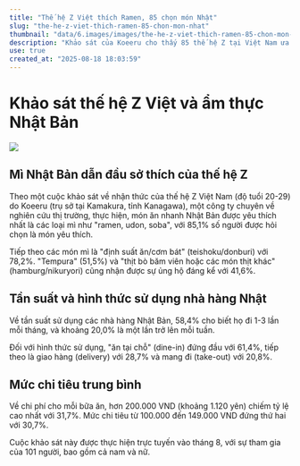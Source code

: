 ```yaml
---
title: "Thế hệ Z Việt thích Ramen, 85 chọn món Nhật"
slug: "the-he-z-viet-thich-ramen-85-chon-mon-nhat"
thumbnail: "data/6.images/images/the-he-z-viet-thich-ramen-85-chon-mon-nhat.webp"
description: "Khảo sát của Koeeru cho thấy 85 thế hệ Z tại Việt Nam ưa chuộng mì Nhật Bản như ramen, udon, soba; theo sau là các món cơm và định suất."
use: true
created_at: "2025-08-18 18:03:59"
---
```


# Khảo sát thế hệ Z Việt và ẩm thực Nhật Bản

![](/images/20250818-00000007-nna_kyodo-000-2-view.webp)

## Mì Nhật Bản dẫn đầu sở thích của thế hệ Z

Theo một cuộc khảo sát về nhận thức của thế hệ Z Việt Nam (độ tuổi 20-29) do Koeeru (trụ sở tại Kamakura, tỉnh Kanagawa), một công ty chuyên về nghiên cứu thị trường, thực hiện, món ăn nhanh Nhật Bản được yêu thích nhất là các loại mì như "ramen, udon, soba", với 85,1% số người được hỏi chọn là món yêu thích.

Tiếp theo các món mì là "định suất ăn/cơm bát" (teishoku/donburi) với 78,2%. "Tempura" (51,5%) và "thịt bò băm viên hoặc các món thịt khác" (hamburg/nikuryori) cũng nhận được sự ủng hộ đáng kể với 41,6%.

## Tần suất và hình thức sử dụng nhà hàng Nhật

Về tần suất sử dụng các nhà hàng Nhật Bản, 58,4% cho biết họ đi 1-3 lần mỗi tháng, và khoảng 20,0% là một lần trở lên mỗi tuần.

Đối với hình thức sử dụng, "ăn tại chỗ" (dine-in) đứng đầu với 61,4%, tiếp theo là giao hàng (delivery) với 28,7% và mang đi (take-out) với 20,8%.

## Mức chi tiêu trung bình

Về chi phí cho mỗi bữa ăn, hơn 200.000 VND (khoảng 1.120 yên) chiếm tỷ lệ cao nhất với 31,7%. Mức chi tiêu từ 100.000 đến 149.000 VND đứng thứ hai với 30,7%.

Cuộc khảo sát này được thực hiện trực tuyến vào tháng 8, với sự tham gia của 101 người, bao gồm cả nam và nữ.